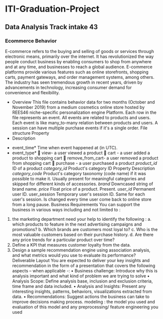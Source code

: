 # ITI-Graduation-Project
## Data Analysis Track intake 43 
### Ecommerce Behavior
E-commerce refers to the buying and selling of goods or services through electronic means, primarily over the internet. It has revolutionized the way people conduct business by enabling consumers to shop from anywhere and at any time, and businesses to reach a global audience. E-commerce platforms provide various features such as online storefronts, shopping carts, payment gateways, and order management systems, among others. The industry has seen tremendous growth in recent years, driven by advancements in technology, increasing consumer demand for convenience and flexibility.
- Overview
This file contains behavior data for two months (October and November 2019) from a medium cosmetics online store hosted by REES46 niche-specific personalization engine Platform. Each row in the file represents an event. All events are related to products and users. Each event is like many_to-many relation between products and users. A session can have multiple purchase events if it's a single order.
File structure
Property
- Description
* event_time*
Time when event happened at (in UTC).
* event_type*
 view- a user viewed a product
 cart - a user added a product to shopping cart
 remove_from_cart- a user removed a product from shopping cart
 purchase - a user purchased a product
*product_id*
ID of a product
*category_id*
Product's category ID
Property
Description
*category_code*
Product's category taxonomy (code name) if it was possible to make it. Usually present for meaningful categories and skipped for different kinds of accessories.
*brand*
Downcased string of brand name.
*price*
Float price of a product. Present.
*user_id*
Permanent user ID.
user_session
Temporary user's session ID. Same for each user's session. Is changed every time user come back to online store from a long pause.
Business Requirements
You can support the business in various ways including and not limited to :
1. the marketing department need your help to identify the following :
a. which products to feature in the next advertising campaigns and promotions?
b. Which brands are customers most loyal to?
c. Who is the most valuable customers based on their purchase history.
d. Are there any price trends for a particular product over time?
2. Define a KPI that measures customer loyalty from the data.
3. Design a sample recommendation engine using association analysis, and what metrics would you use to evaluate its performance?
Deliverable Layout
You are expected to deliver your key insights and recommendation in the form of a presentation that covers the following aspects – when applicable -:
• Business challenge: Introduce why this is analysis important and what kind of problem we are trying to solve
• Analysis Scope: Define analysis base, inclusion and exclusion criteria, time frame and data included.
• Analysis and Insights: Present any interesting insights, patterns, behaviors, visualizations extracted from data.
• Recommendations: Suggest actions the business can take to improve decisions making process.
modeling : the model you used and evaluation of this model and any preprocessing/ feature engineering you used

